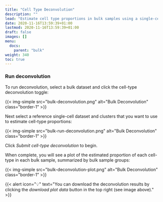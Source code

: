 ```yaml
---
title: "Cell Type Deconvolution"
description: ""
lead: "Estimate cell type proportions in bulk samples using a single-cell dataset."
date: 2020-11-16T13:59:39+01:00
lastmod: 2020-11-16T13:59:39+01:00
draft: false
images: []
menu:
  docs:
    parent: "bulk"
weight: 340
toc: true
---
```


### Run deconvolution

To run deconvolution, select a bulk dataset and click the cell-type deconvolution toggle:

{{< img-simple src="bulk-deconvolution.png" alt="Bulk Deconvolution" class="border-1" >}}

Next select a reference single-cell dataset and clusters that you want to use to estimate cell-type proportions:

{{< img-simple src="bulk-run-deconvolution.png" alt="Bulk Deconvolution" class="border-1" >}}

Click *Submit cell-type deconvolution* to begin. 

When complete, you will see a plot of the estimated proportion of each cell-type in each bulk sample, summarized by bulk sample groups:

{{< img-simple src="bulk-deconvolution-plot.png" alt="Bulk Deconvolution" class="border-1" >}}

{{< alert icon="💡" text="You can download the deconvolution results by clicking the <i>download plot data</i> button in the top right (see image above)." >}}